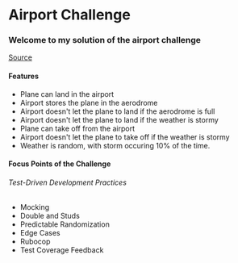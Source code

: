 # Airport Challenge
### Welcome to my solution of the airport challenge
[Source](https://github.com/ruiined/airport_challenge)

#### Features

* Plane can land in the airport
* Airport stores the plane in the aerodrome
* Airport doesn't let the plane to land if the aerodrome is full
* Airport doesn't let the plane to land if the weather is stormy
* Plane can take off from the airport
* Airport doesn't let the plane to take off if the weather is stormy
* Weather is random, with storm occuring 10% of the time.

#### Focus Points of the Challenge
###### Test-Driven Development Practices

* Mocking
* Double and Studs
* Predictable Randomization
* Edge Cases
* Rubocop
* Test Coverage Feedback